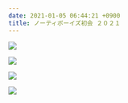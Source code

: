 ```yaml
---
date: 2021-01-05 06:44:21 +0900
title: ノーティボーイズ初会 ２０２１
---
```

![](/images/初会2021①.jpg)

![](/images/初会2021②.jpg)

![](/images/初会2021③.jpg)

![](/images/初会2021④.jpg)

![]()

![]()

![]()

![]()

![]()